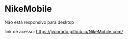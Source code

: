 # NikeMobile

Não está responsivo para desktop
 
link de acesso: https://jvcorado.github.io/NikeMobile.com/
